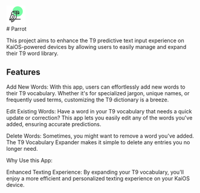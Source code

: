<img width="50px" src="application/assets/icons/icon.png">
<br>
# Parrot

This project aims to enhance the T9 predictive text input experience on KaiOS-powered devices by allowing users to easily manage and expand their T9 word library.

<h2>Features</h2>

Add New Words: With this app, users can effortlessly add new words to their T9 vocabulary. Whether it's for specialized jargon, unique names, or frequently used terms, customizing the T9 dictionary is a breeze.

Edit Existing Words: Have a word in your T9 vocabulary that needs a quick update or correction? This app lets you easily edit any of the words you've added, ensuring accurate predictions.

Delete Words: Sometimes, you might want to remove a word you've added. The T9 Vocabulary Expander makes it simple to delete any entries you no longer need.

Why Use this App:

Enhanced Texting Experience: By expanding your T9 vocabulary, you'll enjoy a more efficient and personalized texting experience on your KaiOS device.
